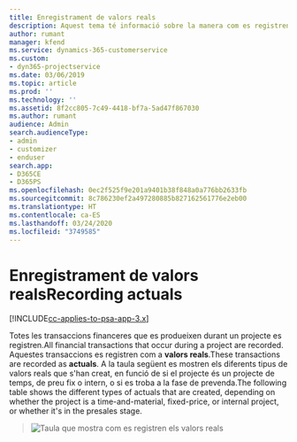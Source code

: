 ```yaml
---
title: Enregistrament de valors reals
description: Aquest tema té informació sobre la manera com es registren els valors reals.
author: rumant
manager: kfend
ms.service: dynamics-365-customerservice
ms.custom:
- dyn365-projectservice
ms.date: 03/06/2019
ms.topic: article
ms.prod: ''
ms.technology: ''
ms.assetid: 8f2cc805-7c49-4418-bf7a-5ad47f867030
ms.author: rumant
audience: Admin
search.audienceType:
- admin
- customizer
- enduser
search.app:
- D365CE
- D365PS
ms.openlocfilehash: 0ec2f525f9e201a9401b38f848a0a776bb2633fb
ms.sourcegitcommit: 8c786230ef2a497280885b827162561776e2eb00
ms.translationtype: HT
ms.contentlocale: ca-ES
ms.lasthandoff: 03/24/2020
ms.locfileid: "3749585"
---
```

# <a name="recording-actuals"></a><span data-ttu-id="851ff-103">Enregistrament de valors reals</span><span class="sxs-lookup"><span data-stu-id="851ff-103">Recording actuals</span></span> 

[!INCLUDE[cc-applies-to-psa-app-3.x](../includes/cc-applies-to-psa-app-3x.md)]

<span data-ttu-id="851ff-104">Totes les transaccions financeres que es produeixen durant un projecte es registren.</span><span class="sxs-lookup"><span data-stu-id="851ff-104">All financial transactions that occur during a project are recorded.</span></span> <span data-ttu-id="851ff-105">Aquestes transaccions es registren com a **valors reals**.</span><span class="sxs-lookup"><span data-stu-id="851ff-105">These transactions are recorded as **actuals**.</span></span> <span data-ttu-id="851ff-106">A la taula següent es mostren els diferents tipus de valors reals que s'han creat, en funció de si el projecte és un projecte de temps, de preu fix o intern, o si es troba a la fase de prevenda.</span><span class="sxs-lookup"><span data-stu-id="851ff-106">The following table shows the different types of actuals that are created, depending on whether the project is a time-and-material, fixed-price, or internal project, or whether it's in the presales stage.</span></span>

> ![Taula que mostra com es registren els valors reals](media/advanced-table2.png)
